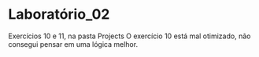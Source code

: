 # Laboratório_02 
 Exercícios 10 e 11, na pasta Projects
 O exercício 10 está mal otimizado, não consegui pensar em uma lógica melhor.
